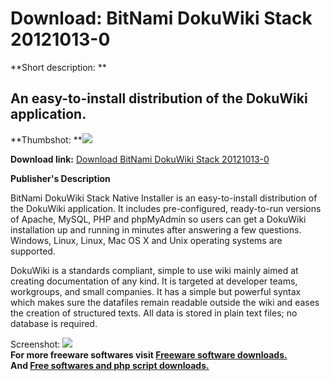 # Download: BitNami DokuWiki Stack 20121013-0

**Short description: **

## An easy-to-install distribution of the DokuWiki application.

  
**Thumbshot: **![](http://www.freewarefiles.com/screenshot/btnmidokuwiki_md.jpg)   
  
**Download link:** [Download BitNami DokuWiki Stack 20121013-0](http://freesoftwares.boysofts.com/BitNami-DokuWiki-Stack_program_72852.html)  
  

**Publisher's Description**  
  

BitNami DokuWiki Stack Native Installer is an easy-to-install distribution of
the DokuWiki application. It includes pre-configured, ready-to-run versions of
Apache, MySQL, PHP and phpMyAdmin so users can get a DokuWiki installation up
and running in minutes after answering a few questions. Windows, Linux, Linux,
Mac OS X and Unix operating systems are supported.

DokuWiki is a standards compliant, simple to use wiki mainly aimed at creating
documentation of any kind. It is targeted at developer teams, workgroups, and
small companies. It has a simple but powerful syntax which makes sure the
datafiles remain readable outside the wiki and eases the creation of
structured texts. All data is stored in plain text files; no database is
required.

  
  
Screenshot: ![](http://www.freewarefiles.com/screenshot/btnmidokuwiki.jpg)  
**For more freeware softwares visit [Freeware software downloads.](http://freesoftwares.boysofts.com/)**   
**And [Free softwares and php script downloads.](http://www.boysofts.com/)**

